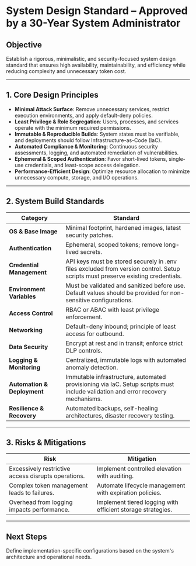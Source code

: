 # System Design Standard – Approved by a 30-Year System Administrator

## **Objective**  
Establish a rigorous, minimalistic, and security-focused system design standard that ensures high availability, maintainability, and efficiency while reducing complexity and unnecessary token cost.

---

## **1. Core Design Principles**  
- **Minimal Attack Surface**: Remove unnecessary services, restrict execution environments, and apply default-deny policies.  
- **Least Privilege & Role Segregation**: Users, processes, and services operate with the minimum required permissions.  
- **Immutable & Reproducible Builds**: System states must be verifiable, and deployments should follow Infrastructure-as-Code (IaC).  
- **Automated Compliance & Monitoring**: Continuous security assessments, logging, and automated remediation of vulnerabilities.  
- **Ephemeral & Scoped Authentication**: Favor short-lived tokens, single-use credentials, and least-scope access delegation.  
- **Performance-Efficient Design**: Optimize resource allocation to minimize unnecessary compute, storage, and I/O operations.  

---

## **2. System Build Standards**
| **Category** | **Standard** |
|-------------|-------------|
| **OS & Base Image** | Minimal footprint, hardened images, latest security patches. |
| **Authentication** | Ephemeral, scoped tokens; remove long-lived secrets. |
| **Credential Management** | API keys must be stored securely in .env files excluded from version control. Setup scripts must preserve existing credentials. |
| **Environment Variables** | Must be validated and sanitized before use. Default values should be provided for non-sensitive configurations. |
| **Access Control** | RBAC or ABAC with least privilege enforcement. |
| **Networking** | Default-deny inbound; principle of least access for outbound. |
| **Data Security** | Encrypt at rest and in transit; enforce strict DLP controls. |
| **Logging & Monitoring** | Centralized, immutable logs with automated anomaly detection. |
| **Automation & Deployment** | Immutable infrastructure, automated provisioning via IaC. Setup scripts must include validation and error recovery mechanisms. |
| **Resilience & Recovery** | Automated backups, self-healing architectures, disaster recovery testing. |

---

## **3. Risks & Mitigations**
| **Risk** | **Mitigation** |
|----------|--------------|
| Excessively restrictive access disrupts operations. | Implement controlled elevation with auditing. |
| Complex token management leads to failures. | Automate lifecycle management with expiration policies. |
| Overhead from logging impacts performance. | Implement tiered logging with efficient storage strategies. |

---

## **Next Steps**  
Define implementation-specific configurations based on the system's architecture and operational needs.
